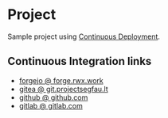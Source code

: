 # Project

Sample project using [Continuous Deployment](https://forge.rwx.work/rwx.work/cd).

## Continuous Integration links

* [forgejo @ forge.rwx.work](https://forge.rwx.work/rwx.work/project/actions)
* [gitea @ git.projectsegfau.lt](https://git.projectsegfau.lt/marc.beninca/project/actions)
* [github @ github.com](https://github.com/marc-beninca/project/actions)
* [gitlab @ gitlab.com](https://gitlab.com/marc.beninca/project/-/pipelines)
